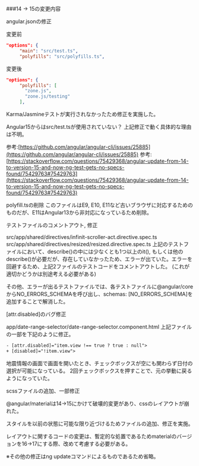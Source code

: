###14 →  15の変更内容

angular.jsonの修正

変更前

```json
"options": {
     "main": "src/test.ts",
     "polyfills": "src/polyfills.ts",
```

変更後

```json
"options": {
     "polyfills": [
       "zone.js",
       "zone.js/testing"
     ],
```

Karma/Jasmineテストが実行されなかったため修正を実施した。

Angular15からはsrc/test.tsが使用されていない？
上記修正で動く具体的な理由は不明。

参考:[https://github.com/angular/angular-cli/issues/25885](https://github.com/angular/angular-cli/issues/25885)
参考:[https://stackoverflow.com/questions/75429368/angular-update-from-14-to-version-15-and-now-ng-test-gets-no-specs-found/75429763#75429763](https://stackoverflow.com/questions/75429368/angular-update-from-14-to-version-15-and-now-ng-test-gets-no-specs-found/75429763#75429763)

polyfill.tsの削除
このファイルはE9, E10, E11など古いブラウザに対応するためのものだが、E11はAngular13から非対応になっているため削除。

テストファイルのコメントアウト, 修正

src/app/shared/directives/infinit-scroller-act.directive.spec.ts
src/app/shared/directives/resized/resized.directive.spec.ts
上記のテストファイルにおいて、describe()の中には少なくとも1つ以上のit(), もしくは他のdescribe()が必要だが、存在していなかったため、エラーが出ていた。エラーを回避するため、上記2ファイルのテストコードをコメントアウトした。
(これが適切かどうかは別途考える必要がある)



その他、エラーが出るテストファイルでは、各テストファイルに@angular/coreからNO_ERRORS_SCHEMAを呼び出し、schemas: [NO_ERRORS_SCHEMA]を追加することで解消した。



[attr.disabled]のバグ修正

app/date-range-selector/date-range-selector.component.html
上記ファイルの一部を下記のように修正。

```html
- [attr.disabled]="item.view !== true ? true : null">
+ [disabled]="!item.view">
```

地震情報の画面で画面を開いたとき、チェックボックスが空にも関わらず日付の選択が可能になっている。
2回チェックボックスを押すことで、元の挙動に戻るようになっていた。

scssファイルの追加、一部修正

@angular/materialは14->15にかけて破壊的変更があり、cssのレイアウトが崩れた。

スタイルを以前の状態に可能な限り近づけるためファイルの追加、修正を実施。

レイアウトに関するコードの変更は、暫定的な処置であるためmaterialのバージョンを16->17にする際、改めて考慮する必要がある。

※その他の修正はng updateコマンドによるものであるため省略。
